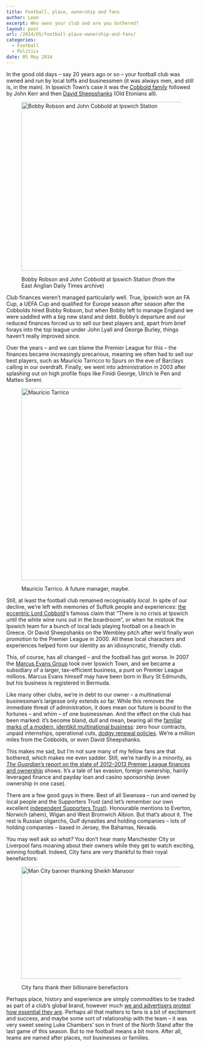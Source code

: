 ```yaml
---
title: Football, place, ownership and fans
author: Leon
excerpt: Who owns your club and are you bothered?
layout: post
url: /2014/05/football-place-ownership-and-fans/
categories:
  - Football
  - Politics
date: 05 May 2014
---
```

In the good old days – say 20 years ago or so – your football club was owned and run by local toffs and businessmen (it was always men, and still is, in the main). In Ipswich Town&#8217;s case it was the [Cobbold family][1] followed by John Kerr and then [David Sheepshanks][2] (Old Etonians all).<figure class="figure alignnone">

<img class="full-bleed" src="http://leonpaternoster.com/wp-content/uploads/2014/05/robson-cobbold.jpg" alt="Bobby Robson and John Cobbold at Ipswich Station" width="630" height="446" /><figcaption class="secondary">Bobby Robson and John Cobbold at Ipswich Station (from the East Anglian Daily Times archive)</figcaption></figure> 
Club finances weren&#8217;t managed particularly well. True, Ipswich won an FA Cup, a UEFA Cup and qualified for Europe season after season after the Cobbolds hired Bobby Robson, but when Bobby left to manage England we were saddled with a big new stand and debt. Bobby&#8217;s departure and our reduced finances forced us to sell our best players and, apart from brief forays into the top league under John Lyall and George Burley, things haven&#8217;t really improved since.

Over the years – and we can blame the Premier League for this – the finances became increasingly precarious, meaning we often had to sell our best players, such as Mauricio Tarricco to Spurs on the eve of Barclays calling in our overdraft. Finally, we went into administration in 2003 after splashing out on high profile flops like Finidi George, Ulrich le Pen and Matteo Sereni.<figure class="figure alignnone">

<img src="http://leonpaternoster.com/wp-content/uploads/2014/05/tarrico.jpg" alt="Mauricio Tarrico" width="700" height="507" /><figcaption class="secondary">Mauricio Tarrico. A future manager, maybe.</figcaption></figure> 
Still, at least the football club remained recognisably *local*. In spite of our decline, we&#8217;re left with memories of Suffolk people and experiences: [the eccentric Lord Cobbold][3]&#8216;s famous claim that “There is no crisis at Ipswich until the white wine runs out in the boardroom”, or when he mistook the Ipswich team for a bunch of local lads playing football on a beach in Greece. Or David Sheepshanks on the Wembley pitch after we&#8217;d finally won promotion to the Premier League in 2000. All these local characters and experiences helped form our identity as an idiosyncratic, friendly club.

This, of course, has all changed – and the football has got worse. In 2007 the [Marcus Evans Group][4] took over Ipswich Town, and we became a subsidiary of a larger, tax–efficient business, a punt on Premier League millions. Marcus Evans himself may have been born in Bury St Edmunds, but his business is registered in Bermuda.

Like many other clubs, we&#8217;re in debt to our owner – a multinational businessman&#8217;s largesse only extends so far. While this removes the immediate threat of administration, it does mean our future is bound to the fortunes – and whim – of one businessman. And the effect on the club has been marked: it&#8217;s become bland, dull and mean, bearing all the [familiar marks of a modern, identikit multinational business][5]: zero hour contracts, unpaid internships, operational cuts, [dodgy renewal policies][6]. We&#8217;re a million miles from the Cobbolds, or even David Sheepshanks.

This makes me sad, but I&#8217;m not sure many of my fellow fans are that bothered, which makes me even sadder. Still, we&#8217;re hardly in a minority, as [<cite>The Guardian&#8217;s</cite> report on the state of 2012–2013 Premier League finances and ownership][7] shows. It&#8217;s a tale of tax evasion, foreign ownership, hairily leveraged finance and payday loan and casino sponsorship (even ownership in one case).

There are a few good guys in there. Best of all Swansea – run and owned by local people and the Supporters Trust (and let&#8217;s remember our own excellent [independent Supporters Trust][8]). Honourable mentions to Everton, Norwich (ahem), Wigan and West Bromwich Albion. But that&#8217;s about it. The rest is Russian oligarchs, Gulf dynasties and holding companies – lots of holding companies – based in Jersey, the Bahamas, Nevada.

You may well ask *so what?* You don&#8217;t hear many Manchester City or Liverpool fans moaning about their owners while they get to watch exciting, winning football. Indeed, City fans are very thankful to their royal benefactors:<figure class="figure alignnone">

<img src="http://leonpaternoster.com/wp-content/uploads/2014/05/sheikh.jpg" alt="Man City banner thanking Sheikh Mansoor" width="699" height="296" /><figcaption class="secondary">City fans thank their billionaire benefactors</figcaption></figure> 
Perhaps place, history and experience are simply commodities to be traded as part of a club&#8217;s global brand, however much [we and advertisers protest how essential they are][9]. Perhaps all that matters to fans is a bit of excitement and success, and maybe some sort of relationship with the team – it was very sweet seeing Luke Chambers&#8217; son in front of the North Stand after the last game of this season. But to me football means a bit more. After all, teams are named after places, not businesses or families.

 [1]: http://en.wikipedia.org/wiki/John_Cobbold_%28businessman%29
 [2]: http://en.wikipedia.org/wiki/David_Sheepshanks
 [3]: http://www.telegraph.co.uk/sport/football/teams/ipswich-town/6547769/Footballs-greatest-eccentric-Ipswich-Towns-John-Cobbold.html
 [4]: http://en.wikipedia.org/wiki/Marcus_Evans
 [5]: http://leonpaternoster.com/2013/11/itfc-zero-hours/ "Ipswich Town FC: A poor employer"
 [6]: http://ipswichtownfirst.wordpress.com/2014/04/03/supporters-trust-statement-on-inclusion-of-academy-contribution-in-season-ticket-renewal/
 [7]: http://www.theguardian.com/football/2014/may/01/premier-league-accounts-club-by-club-david-conn?view=mobile#
 [8]: http://ipswichtownfirst.wordpress.com/
 [9]: http://www.mcfc.com/News/Club-news/2014/February/Barclays-You-Are-Football-story